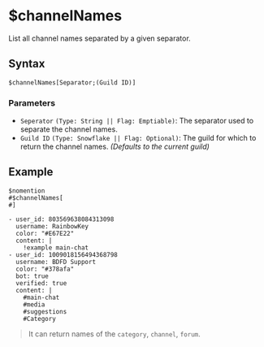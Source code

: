 # $channelNames
List all channel names separated by a given separator.

## Syntax
```
$channelNames[Separator;(Guild ID)]
```
### Parameters
- `Seperator` `(Type: String || Flag: Emptiable)`: The separator used to separate the channel names.
- `Guild ID` `(Type: Snowflake || Flag: Optional)`: The guild for which to return the channel names. _(Defaults to the current guild)_
## Example
```
$nomention
#$channelNames[ 
#]
```
``` discord yaml
- user_id: 803569638084313098
  username: RainbowKey
  color: "#E67E22"
  content: |
    !example main-chat
- user_id: 1009018156494368798
  username: BDFD Support
  color: "#378afa"
  bot: true
  verified: true
  content: |
    #main-chat
    #media
    #suggestions
    #Category
```

> It can return names of the `category`, `channel`, `forum`.

